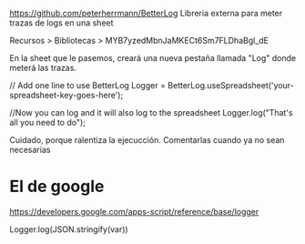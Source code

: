 https://github.com/peterherrmann/BetterLog
Libreria externa para meter trazas de logs en una sheet

Recursos > Bibliotecas > MYB7yzedMbnJaMKECt6Sm7FLDhaBgl_dE

En la sheet que le pasemos, creará una nueva pestaña llamada "Log" donde meterá las trazas.

// Add one line to use BetterLog
Logger = BetterLog.useSpreadsheet('your-spreadsheet-key-goes-here');

//Now you can log and it will also log to the spreadsheet
Logger.log("That's all you need to do");

Cuidado, porque ralentiza la ejecucción. Comentarlas cuando ya no sean necesarias



# El de google
https://developers.google.com/apps-script/reference/base/logger

Logger.log(JSON.stringify(var))
